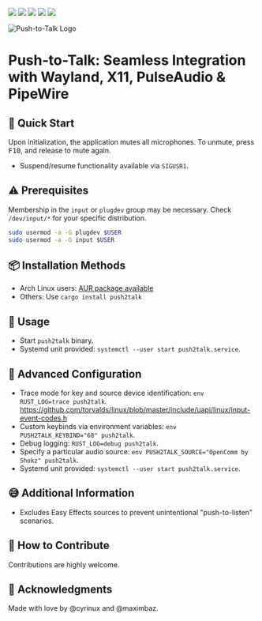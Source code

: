 ![](https://img.shields.io/github/issues-raw/cyrinux/push2talk)
![](https://img.shields.io/github/stars/cyrinux/push2talk)
![](https://img.shields.io/aur/version/push2talk-git)
![](https://img.shields.io/crates/d/push2talk)
![](https://img.shields.io/crates/v/push2talk)

![Push-to-Talk Logo](./pictures/logo-small.png)

# Push-to-Talk: Seamless Integration with Wayland, X11, PulseAudio & PipeWire

## 🥅 Quick Start

Upon initialization, the application mutes all microphones. To unmute, press <kbd>F10</kbd>, and release to mute again.

- Suspend/resume functionality available via `SIGUSR1`.

## ⚠️ Prerequisites

Membership in the `input` or `plugdev` group may be necessary. Check `/dev/input/*` for your specific distribution.

```bash
sudo usermod -a -G plugdev $USER
sudo usermod -a -G input $USER
```

## 📦 Installation Methods

- Arch Linux users: [AUR package available](https://aur.archlinux.org/packages/push2talk-git)
- Others: Use `cargo install push2talk`

## 🎤 Usage

- Start `push2talk` binary.
- Systemd unit provided: `systemctl --user start push2talk.service`.

## 🎤 Advanced Configuration

- Trace mode for key and source device identification: `env RUST_LOG=trace push2talk`.
https://github.com/torvalds/linux/blob/master/include/uapi/linux/input-event-codes.h
- Custom keybinds via environment variables: `env PUSH2TALK_KEYBIND="68" push2talk`. 
- Debug logging: `RUST_LOG=debug push2talk`.
- Specify a particular audio source: `env PUSH2TALK_SOURCE="OpenComm by Shokz" push2talk`.
- Systemd unit provided: `systemctl --user start push2talk.service`.

## 😅 Additional Information

- Excludes Easy Effects sources to prevent unintentional "push-to-listen" scenarios.

## 👥 How to Contribute

Contributions are highly welcome.

## 💑 Acknowledgments

Made with love by @cyrinux and @maximbaz.
